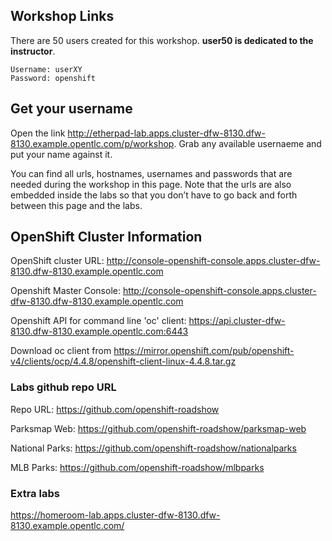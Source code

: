 ## Workshop Links

There are 50 users created for this workshop. **user50 is dedicated to the instructor**.

```
Username: userXY
Password: openshift
```

## Get your username  
 Open the link http://etherpad-lab.apps.cluster-dfw-8130.dfw-8130.example.opentlc.com/p/workshop. Grab any available usernaeme and put your name against it.


You can find all urls, hostnames, usernames and passwords that are needed during the workshop in this page. Note that the urls are also embedded inside the labs so that you don’t have to go back and forth between this page and the labs.  

## OpenShift Cluster Information

OpenShift cluster URL: http://console-openshift-console.apps.cluster-dfw-8130.dfw-8130.example.opentlc.com


Openshift Master Console: http://console-openshift-console.apps.cluster-dfw-8130.dfw-8130.example.opentlc.com 


Openshift API for command line 'oc' client: https://api.cluster-dfw-8130.dfw-8130.example.opentlc.com:6443 


Download oc client from https://mirror.openshift.com/pub/openshift-v4/clients/ocp/4.4.8/openshift-client-linux-4.4.8.tar.gz

### Labs github repo URL

Repo URL: https://github.com/openshift-roadshow

Parksmap Web: https://github.com/openshift-roadshow/parksmap-web

National Parks: https://github.com/openshift-roadshow/nationalparks

MLB Parks: https://github.com/openshift-roadshow/mlbparks


### Extra labs

https://homeroom-lab.apps.cluster-dfw-8130.dfw-8130.example.opentlc.com/
